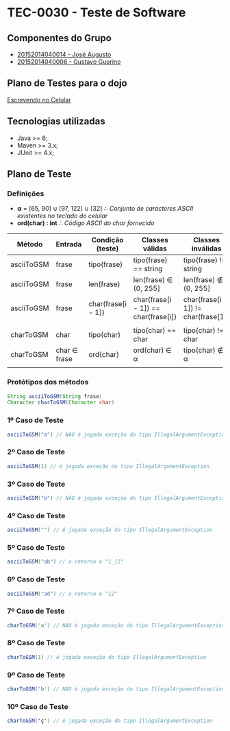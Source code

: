 
# TEC-0030 - Teste de Software

## Componentes do Grupo

- [20152014040014 - José Augusto](https://suap.ifrn.edu.br/edu/aluno/20152014040014/)
- [20152014040006 - Gustavo Guerino](https://suap.ifrn.edu.br/edu/aluno/20152014040006/)

## Plano de Testes para o dojo

[Escrevendo no Celular](http://dojopuzzles.com/problemas/exibe/escrevendo-no-celular/)

## Tecnologias utilizadas

- Java >= 6;
- Maven >= 3.x;
- JUnit >= 4.x;

## Plano de Teste

### Definições

- **&alpha;** = [65, 90] &cup; [97, 122] &cup; [32] &there4; *Conjunto de caracteres ASCII existentes no teclado do celular*
- **ord(char) : int** &there4; *Código ASCII do char fornecido*

| Método           | Entrada           | Condição (teste)   | Classes válidas            | Classes inválidas           |
|------------------|-------------------|--------------------|----------------------------|-----------------------------|
| asciiToGSM       | frase             | tipo(frase)        | tipo(frase) == string      | tipo(frase) != string       |
| asciiToGSM       | frase             | len(frase)         | len(frase) &isin; (0, 255] | len(frase) &notin; (0, 255] |
| asciiToGSM       | frase             | char(frase[i - 1]) | char(frase[i - 1]) == char(frase[i]) | char(frase[i - 1]) != char(frase[1]) |
|                                                                                                                      |
| charToGSM        | char              | tipo(char)         | tipo(char) == char         | tipo(char) != char          |
| charToGSM        | char &isin; frase | ord(char)          | ord(char) &isin; &alpha;   | tipo(char) &notin; &alpha;  |
|                                                                                                                      |

### Protótipos dos métodos

```java
String asciiToGSM(String frase)
Character charToGSM(Character char)
```

### 1º Caso de Teste

```java
asciiToGSM("a") // NÃO é jogada exceção do tipo IllegalArgumentException
```

### 2º Caso de Teste

```java
asciiToGSM(1) // é jogada exceção do tipo IllegalArgumentException
```

### 3º Caso de Teste

```java
asciiToGSM("b") // NÃO é jogada exceção do tipo IllegalArgumentException
```

### 4º Caso de Teste

```java
asciiToGSM("") // é jogada exceção do tipo IllegalArgumentException
```

### 5º Caso de Teste

```java
asciiToGSM("ab") // o retorno é "1_11"
```

### 6º Caso de Teste

```java
asciiToGSM("ad") // o retorno é "12"
```

### 7º Caso de Teste

```java
charToGSM('a') // NÃO é jogada exceção do tipo IllegalArgumentException
```

### 8º Caso de Teste

```java
charToGSM(1) // é jogada exceção do tipo IllegalArgumentException
```

### 9º Caso de Teste

```java
charToGSM('b') // NÃO é jogada exceção do tipo IllegalArgumentException
```

### 10º Caso de Teste

```java
charToGSM('ç') // é jogada exceção do tipo IllegalArgumentException
```
